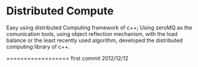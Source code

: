Distributed Compute
==================

Easy using distributed Computing framework of c++; 
Using zeroMQ as the comunication tools, using object reflection mechanism, with the load balance or the least recently used algorithm, developed the distributed computing library of c++.

==================
first commit 2012/12/12
